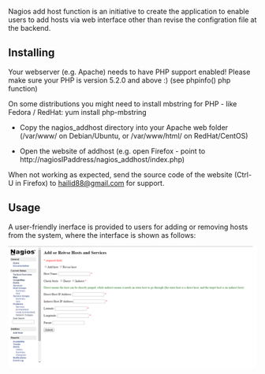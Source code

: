Nagios add host function is an initiative to create the application to enable users to add hosts via web interface other than revise the configration file at the backend. 


Installing
----------

Your webserver (e.g. Apache) needs to have PHP support enabled!
Please make sure your PHP is version 5.2.0 and above :) (see phpinfo() php function)

On some distributions you might need to install mbstring for PHP - like Fedora / RedHat:
yum install php-mbstring

* Copy the nagios_addhost directory into your Apache web folder
   (/var/www/ on Debian/Ubuntu, or /var/www/html/ on RedHat/CentOS)

* Open the website of addhost (e.g. open Firefox - point to http://nagiosIPaddress/nagios_addhost/index.php)

When not working as expected, send the source code of the website (Ctrl-U in Firefox) to hailid88@gmail.com for support.


Usage
----------
A user-friendly inerface is provided to users for adding or removing hosts from the system, where the interface is shown as follows:

![](https://github.com/hailid88/nagios_addhost/blob/master/web%20interface%20look.png)



